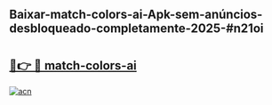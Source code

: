 ## Baixar-match-colors-ai-Apk-sem-anúncios-desbloqueado-completamente-2025-#n21oi

# <h2><a href="https://ainizakaria.my?title=match-colors-ai&ref=22M">🔗👉 🔴 match-colors-ai</a></h2>

[![acn](https://github.com/user-attachments/assets/0f9c940e-d8b0-45ae-aac7-cd30a18b3e1c)](https://ainizakaria.my?title=match-colors-ai&ref=22M)

